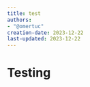 ```yaml
---
title: test
authors:
- "@omertuc"
creation-date: 2023-12-22
last-updated: 2023-12-22
---
```


# Testing
